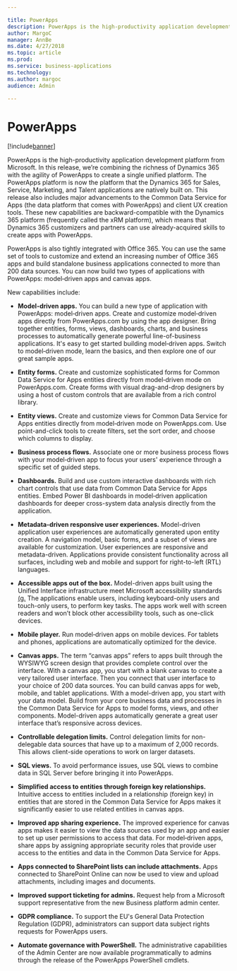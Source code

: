 ```yaml
---

title: PowerApps
description: PowerApps is the high-productivity application development platform from Microsoft.
author: MargoC
manager: AnnBe
ms.date: 4/27/2018
ms.topic: article
ms.prod: 
ms.service: business-applications
ms.technology: 
ms.author: margoc
audience: Admin

---
```

#  PowerApps




[!include[banner](../../../includes/banner.md)]

PowerApps is the high-productivity application development platform from
Microsoft. In this release, we’re combining the richness of Dynamics 365 with
the agility of PowerApps to create a single unified platform. The PowerApps
platform is now the platform that the Dynamics 365 for Sales, Service,
Marketing, and Talent applications are natively built on. This release also
includes major advancements to the Common Data Service for Apps (the data
platform that comes with PowerApps) and client UX creation tools. These new
capabilities are backward-compatible with the Dynamics 365 platform (frequently
called the xRM platform), which means that Dynamics 365 customizers and partners
can use already-acquired skills to create apps with PowerApps.



PowerApps is also tightly integrated with Office 365. You can use the same set
of tools to customize and extend an increasing number of Office 365 apps and
build standalone business applications connected to more than 200 data sources.
You can now build two types of applications with PowerApps: model‑driven apps
and canvas apps.

New capabilities include:

-   **Model-driven apps.** You can build a new type of application with
    PowerApps: model‑driven apps. Create and customize model‑driven apps
    directly from PowerApps.com by using the app designer. Bring together
    entities, forms, views, dashboards, charts, and business processes to
    automatically generate powerful line-of-business applications. It's easy to
    get started building model‑driven apps. Switch to model‑driven mode, learn
    the basics, and then explore one of our great sample apps.

-   **Entity forms.** Create and customize sophisticated forms for Common Data
    Service for Apps entities directly from model‑driven mode on PowerApps.com.
    Create forms with visual drag-and-drop designers by using a host of custom
    controls that are available from a rich control library. 

-   **Entity views.** Create and customize views for Common Data Service for
    Apps entities directly from model‑driven mode on PowerApps.com. Use
    point-and-click tools to create filters, set the sort order, and choose
    which columns to display.

-   **Business process flows.** Associate one or more business process flows
    with your model‑driven app to focus your users' experience through a
    specific set of guided steps.

-   **Dashboards.** Build and use custom interactive dashboards with rich chart
    controls that use data from Common Data Service for Apps entities. Embed
    Power BI dashboards in model‑driven application dashboards for deeper
    cross-system data analysis directly from the application.

-   **Metadata-driven responsive user experiences.** Model-driven application
    user experiences are automatically generated upon entity creation. A
    navigation model, basic forms, and a subset of views are available for
    customization. User experiences are responsive and metadata-driven.
    Applications provide consistent functionality across all surfaces, including
    web and mobile and support for right-to-left (RTL) languages.

-   **Accessible apps out of the box.** Model-driven apps built using the
    Unified Interface infrastructure meet Microsoft accessibility standards
    [(g.](https://www.microsoft.com/en-us/trustcenter/compliance/accessibility)
    The applications enable users, including keyboard-only users and touch-only
    users, to perform key tasks. The apps work well with screen readers and
    won’t block other accessibility tools, such as one-click devices.

-   **Mobile player.** Run model‑driven apps on mobile devices. For tablets and
    phones, applications are automatically optimized for the device.

-   **Canvas apps.** The term “canvas apps” refers to apps built through the
    WYSIWYG screen design that provides complete control over the interface.
    With a canvas app, you start with a blank canvas to create a very tailored
    user interface. Then you connect that user interface to your choice of 200
    data sources. You can build canvas apps for web, mobile, and tablet
    applications. With a model-driven app, you start with your data model. Build
    from your core business data and processes in the Common Data Service for
    Apps to model forms, views, and other components. Model-driven apps
    automatically generate a great user interface that’s responsive across
    devices.

-   **Controllable delegation limits.** Control delegation limits for
    non-delegable data sources that have up to a maximum of 2,000 records. This
    allows client-side operations to work on larger datasets.

-   **SQL views.** To avoid performance issues, use SQL views to combine data in
    SQL Server before bringing it into PowerApps.

-   **Simplified access to entities through foreign key relationships.**
    Intuitive access to entities included in a relationship (foreign key) in
    entities that are stored in the Common Data Service for Apps makes it
    significantly easier to use related entities in canvas apps.

-   **Improved app sharing experience.** The improved experience for canvas apps
    makes it easier to view the data sources used by an app and easier to set up
    user permissions to access that data. For model‑driven apps, share apps by
    assigning appropriate security roles that provide user access to the
    entities and data in the Common Data Service for Apps.



-   **Apps connected to SharePoint lists can include attachments.** Apps
    connected to SharePoint Online can now be used to view and upload
    attachments, including images and documents.

-   **Improved support ticketing for admins.** Request help from a Microsoft
    support representative from the new Business platform admin center.

-   **GDPR compliance.** To support the EU's General Data Protection Regulation
    (GDPR), administrators can support data subject rights requests for
    PowerApps users.

-   **Automate governance with PowerShell.** The administrative capabilities of
    the Admin Center are now available programmatically to admins through the
    release of the PowerApps PowerShell cmdlets.
